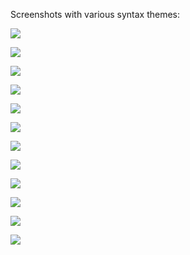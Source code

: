 Screenshots with various syntax themes:

![](https://github.com/braver/isotope-light-ui/raw/master/resources/images/1.png)

![](https://github.com/braver/isotope-light-ui/raw/master/resources/images/2.png)

![](https://github.com/braver/isotope-light-ui/raw/master/resources/images/3.png)

![](https://github.com/braver/isotope-light-ui/raw/master/resources/images/4.png)

![](https://github.com/braver/isotope-light-ui/raw/master/resources/images/5.png)

![](https://github.com/braver/isotope-light-ui/raw/master/resources/images/6.png)

![](https://github.com/braver/isotope-light-ui/raw/master/resources/images/7.png)

![](https://github.com/braver/isotope-light-ui/raw/master/resources/images/8.png)

![](https://github.com/braver/isotope-light-ui/raw/master/resources/images/9.png)

![](https://github.com/braver/isotope-light-ui/raw/master/resources/images/10.png)

![](https://github.com/braver/isotope-light-ui/raw/master/resources/images/11.png)

![](https://github.com/braver/isotope-light-ui/raw/master/resources/images/12.png)
